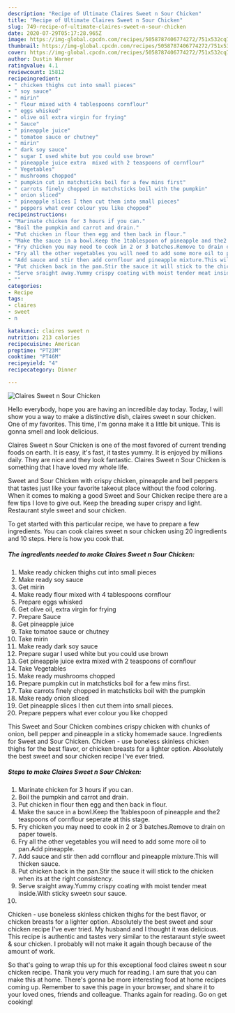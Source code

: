 ```yaml
---
description: "Recipe of Ultimate Claires Sweet n Sour Chicken"
title: "Recipe of Ultimate Claires Sweet n Sour Chicken"
slug: 749-recipe-of-ultimate-claires-sweet-n-sour-chicken
date: 2020-07-29T05:17:28.965Z
image: https://img-global.cpcdn.com/recipes/5058787406774272/751x532cq70/claires-sweet-n-sour-chicken-recipe-main-photo.jpg
thumbnail: https://img-global.cpcdn.com/recipes/5058787406774272/751x532cq70/claires-sweet-n-sour-chicken-recipe-main-photo.jpg
cover: https://img-global.cpcdn.com/recipes/5058787406774272/751x532cq70/claires-sweet-n-sour-chicken-recipe-main-photo.jpg
author: Dustin Warner
ratingvalue: 4.1
reviewcount: 15812
recipeingredient:
- " chicken thighs cut into small pieces"
- " soy sauce"
- " mirin"
- " flour mixed with 4 tablespoons cornflour"
- " eggs whisked"
- " olive oil extra virgin for frying"
- " Sauce"
- " pineapple juice"
- " tomatoe sauce or chutney"
- " mirin"
- " dark soy sauce"
- " sugar I used white but you could use brown"
- " pineapple juice extra  mixed with 2 teaspoons of cornflour"
- " Vegetables"
- " mushrooms chopped"
- " pumpkin cut in matchsticks boil for a few mins first"
- " carrots finely chopped in matchsticks boil with the pumpkin"
- " onion sliced"
- " pineapple slices I then cut them into small pieces"
- " peppers what ever colour you like chopped"
recipeinstructions:
- "Marinate chicken for 3 hours if you can."
- "Boil the pumpkin and carrot and drain."
- "Put chicken in flour then egg and then back in flour."
- "Make the sauce in a bowl.Keep the 1tablespoon of pineapple and the2 teaspoons of cornflour seperate at this stage."
- "Fry chicken you may need to cook in 2 or 3 batches.Remove to drain on paper towels."
- "Fry all the other vegetables you will need to add some more oil to pan.Add pineapple."
- "Add sauce and stir then add cornflour and pineapple mixture.This will thicken sauce."
- "Put chicken back in the pan.Stir the sauce it will stick to the chicken when its at the right consistency."
- "Serve sraight away.Yummy crispy coating with moist tender meat inside.With sticky sweetn sour sauce."
- ""
categories:
- Recipe
tags:
- claires
- sweet
- n

katakunci: claires sweet n 
nutrition: 213 calories
recipecuisine: American
preptime: "PT23M"
cooktime: "PT46M"
recipeyield: "4"
recipecategory: Dinner

---
```



![Claires Sweet n Sour Chicken](https://img-global.cpcdn.com/recipes/5058787406774272/751x532cq70/claires-sweet-n-sour-chicken-recipe-main-photo.jpg)

Hello everybody, hope you are having an incredible day today. Today, I will show you a way to make a distinctive dish, claires sweet n sour chicken. One of my favorites. This time, I'm gonna make it a little bit unique. This is gonna smell and look delicious.

Claires Sweet n Sour Chicken is one of the most favored of current trending foods on earth. It is easy, it's fast, it tastes yummy. It is enjoyed by millions daily. They are nice and they look fantastic. Claires Sweet n Sour Chicken is something that I have loved my whole life.

Sweet and Sour Chicken with crispy chicken, pineapple and bell peppers that tastes just like your favorite takeout place without the food coloring. When it comes to making a good Sweet and Sour Chicken recipe there are a few tips I love to give out. Keep the breading super crispy and light. Restaurant style sweet and sour chicken.


To get started with this particular recipe, we have to prepare a few ingredients. You can cook claires sweet n sour chicken using 20 ingredients and 10 steps. Here is how you cook that.

<!--inarticleads1-->

##### The ingredients needed to make Claires Sweet n Sour Chicken:

1. Make ready  chicken thighs cut into small pieces
1. Make ready  soy sauce
1. Get  mirin
1. Make ready  flour mixed with 4 tablespoons cornflour
1. Prepare  eggs whisked
1. Get  olive oil, extra virgin for frying
1. Prepare  Sauce
1. Get  pineapple juice
1. Take  tomatoe sauce or chutney
1. Take  mirin
1. Make ready  dark soy sauce
1. Prepare  sugar I used white but you could use brown
1. Get  pineapple juice extra  mixed with 2 teaspoons of cornflour
1. Take  Vegetables
1. Make ready  mushrooms chopped
1. Prepare  pumpkin cut in matchsticks boil for a few mins first.
1. Take  carrots finely chopped in matchsticks boil with the pumpkin
1. Make ready  onion sliced
1. Get  pineapple slices I then cut them into small pieces.
1. Prepare  peppers what ever colour you like chopped


This Sweet and Sour Chicken combines crispy chicken with chunks of onion, bell pepper and pineapple in a sticky homemade sauce. Ingredients for Sweet and Sour Chicken. Chicken - use boneless skinless chicken thighs for the best flavor, or chicken breasts for a lighter option. Absolutely the best sweet and sour chicken recipe I&#39;ve ever tried. 

<!--inarticleads2-->

##### Steps to make Claires Sweet n Sour Chicken:

1. Marinate chicken for 3 hours if you can.
1. Boil the pumpkin and carrot and drain.
1. Put chicken in flour then egg and then back in flour.
1. Make the sauce in a bowl.Keep the 1tablespoon of pineapple and the2 teaspoons of cornflour seperate at this stage.
1. Fry chicken you may need to cook in 2 or 3 batches.Remove to drain on paper towels.
1. Fry all the other vegetables you will need to add some more oil to pan.Add pineapple.
1. Add sauce and stir then add cornflour and pineapple mixture.This will thicken sauce.
1. Put chicken back in the pan.Stir the sauce it will stick to the chicken when its at the right consistency.
1. Serve sraight away.Yummy crispy coating with moist tender meat inside.With sticky sweetn sour sauce.
1. 


Chicken - use boneless skinless chicken thighs for the best flavor, or chicken breasts for a lighter option. Absolutely the best sweet and sour chicken recipe I&#39;ve ever tried. My husband and I thought it was delicious. This recipe is authentic and tastes very similar to the restaraunt style sweet &amp; sour chicken. I probably will not make it again though because of the amount of work. 

So that's going to wrap this up for this exceptional food claires sweet n sour chicken recipe. Thank you very much for reading. I am sure that you can make this at home. There's gonna be more interesting food at home recipes coming up. Remember to save this page in your browser, and share it to your loved ones, friends and colleague. Thanks again for reading. Go on get cooking!
